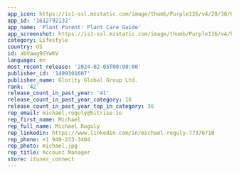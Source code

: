 ```yaml
---
app_icon: https://is1-ssl.mzstatic.com/image/thumb/Purple126/v4/28/38/06/28380645-02c2-3034-8afe-239dbca58435/AppIcon-0-0-1x_U007emarketing-0-7-0-85-220.png/1024x1024bb.png
app_id: '1612792132'
app_name: 'Plant Parent: Plant Care Guide'
app_screenshot: https://is1-ssl.mzstatic.com/image/thumb/Purple116/v4/b2/a3/ed/b2a3edf7-cd17-83bd-5d5f-dd3d4c616a38/218fe289-e096-4475-9026-8b721f4c5520_X-1.jpg/1242x2688bb.png
category: Lifestyle
country: US
id: abVawg9GYwKV
language: en
most_recent_release: '2024-02-05T00:00:00'
publisher_id: '1499301607'
publisher_name: Glority Global Group Ltd.
rank: '42'
release_count_in_past_year: '41'
release_count_in_past_year_category: 16
release_count_in_past_year_top_in_category: 36
rep_email: michael.roguly@bitrise.io
rep_first_name: Michael
rep_full_name: Michael Roguly
rep_linkedin: https://www.linkedin.com/in/michael-roguly-77376710
rep_phone: +1 949-233-3404
rep_photo: michael.jpg
rep_title: Account Manager
store: itunes_connect
---
```

